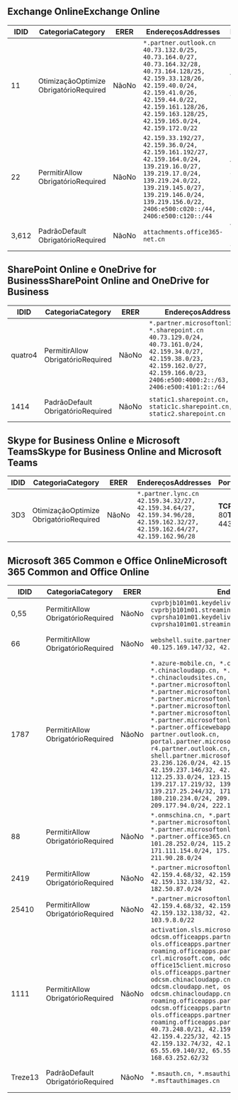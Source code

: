 <!--THIS FILE IS AUTOMATICALLY GENERATED. MANUAL CHANGES WILL BE OVERWRITTEN.-->
<!--Please contact the Office 365 Endpoints team with any questions.-->
<!--China endpoints version 2019093000-->
<!--File generated 2019-09-30 11:00:13.7278-->

## <a name="exchange-online"></a><span data-ttu-id="43909-101">Exchange Online</span><span class="sxs-lookup"><span data-stu-id="43909-101">Exchange Online</span></span>

<span data-ttu-id="43909-102">ID</span><span class="sxs-lookup"><span data-stu-id="43909-102">ID</span></span> | <span data-ttu-id="43909-103">Categoria</span><span class="sxs-lookup"><span data-stu-id="43909-103">Category</span></span> | <span data-ttu-id="43909-104">ER</span><span class="sxs-lookup"><span data-stu-id="43909-104">ER</span></span> | <span data-ttu-id="43909-105">Endereços</span><span class="sxs-lookup"><span data-stu-id="43909-105">Addresses</span></span> | <span data-ttu-id="43909-106">Portas</span><span class="sxs-lookup"><span data-stu-id="43909-106">Ports</span></span>
-- | -------------------- | -- | --------------------------------------------------------------------------------------------------------------------------------------------------------------------------------------------------------------------------------------- | ------------------------
<span data-ttu-id="43909-107">1</span><span class="sxs-lookup"><span data-stu-id="43909-107">1</span></span> | <span data-ttu-id="43909-108">Otimização</span><span class="sxs-lookup"><span data-stu-id="43909-108">Optimize</span></span><BR><span data-ttu-id="43909-109">Obrigatório</span><span class="sxs-lookup"><span data-stu-id="43909-109">Required</span></span> | <span data-ttu-id="43909-110">Não</span><span class="sxs-lookup"><span data-stu-id="43909-110">No</span></span> | `*.partner.outlook.cn`<BR>`40.73.132.0/25, 40.73.164.0/27, 40.73.164.32/28, 40.73.164.128/25, 42.159.33.128/26, 42.159.40.0/24, 42.159.41.0/26, 42.159.44.0/22, 42.159.161.128/26, 42.159.163.128/25, 42.159.165.0/24, 42.159.172.0/22` | <span data-ttu-id="43909-111">**TCP:** 443, 80</span><span class="sxs-lookup"><span data-stu-id="43909-111">**TCP:** 443, 80</span></span>
<span data-ttu-id="43909-112">2</span><span class="sxs-lookup"><span data-stu-id="43909-112">2</span></span> | <span data-ttu-id="43909-113">Permitir</span><span class="sxs-lookup"><span data-stu-id="43909-113">Allow</span></span><BR><span data-ttu-id="43909-114">Obrigatório</span><span class="sxs-lookup"><span data-stu-id="43909-114">Required</span></span> | <span data-ttu-id="43909-115">Não</span><span class="sxs-lookup"><span data-stu-id="43909-115">No</span></span> | `42.159.33.192/27, 42.159.36.0/24, 42.159.161.192/27, 42.159.164.0/24, 139.219.16.0/27, 139.219.17.0/24, 139.219.24.0/22, 139.219.145.0/27, 139.219.146.0/24, 139.219.156.0/22, 2406:e500:c020::/44, 2406:e500:c120::/44` | <span data-ttu-id="43909-116">**TCP:** 25, 443, 53, 80</span><span class="sxs-lookup"><span data-stu-id="43909-116">**TCP:** 25, 443, 53, 80</span></span>
<span data-ttu-id="43909-117">3,6</span><span class="sxs-lookup"><span data-stu-id="43909-117">12</span></span> | <span data-ttu-id="43909-118">Padrão</span><span class="sxs-lookup"><span data-stu-id="43909-118">Default</span></span><BR><span data-ttu-id="43909-119">Obrigatório</span><span class="sxs-lookup"><span data-stu-id="43909-119">Required</span></span> | <span data-ttu-id="43909-120">Não</span><span class="sxs-lookup"><span data-stu-id="43909-120">No</span></span> | `attachments.office365-net.cn` | <span data-ttu-id="43909-121">**TCP:** 443, 80</span><span class="sxs-lookup"><span data-stu-id="43909-121">**TCP:** 443, 80</span></span>

## <a name="sharepoint-online-and-onedrive-for-business"></a><span data-ttu-id="43909-122">SharePoint Online e OneDrive for Business</span><span class="sxs-lookup"><span data-stu-id="43909-122">SharePoint Online and OneDrive for Business</span></span>

<span data-ttu-id="43909-123">ID</span><span class="sxs-lookup"><span data-stu-id="43909-123">ID</span></span> | <span data-ttu-id="43909-124">Categoria</span><span class="sxs-lookup"><span data-stu-id="43909-124">Category</span></span> | <span data-ttu-id="43909-125">ER</span><span class="sxs-lookup"><span data-stu-id="43909-125">ER</span></span> | <span data-ttu-id="43909-126">Endereços</span><span class="sxs-lookup"><span data-stu-id="43909-126">Addresses</span></span> | <span data-ttu-id="43909-127">Portas</span><span class="sxs-lookup"><span data-stu-id="43909-127">Ports</span></span>
-- | ------------------- | -- | --------------------------------------------------------------------------------------------------------------------------------------------------------------------------------------------------- | ----------------
<span data-ttu-id="43909-128">quatro</span><span class="sxs-lookup"><span data-stu-id="43909-128">4</span></span> | <span data-ttu-id="43909-129">Permitir</span><span class="sxs-lookup"><span data-stu-id="43909-129">Allow</span></span><BR><span data-ttu-id="43909-130">Obrigatório</span><span class="sxs-lookup"><span data-stu-id="43909-130">Required</span></span> | <span data-ttu-id="43909-131">Não</span><span class="sxs-lookup"><span data-stu-id="43909-131">No</span></span> | `*.partner.microsoftonline.cn, *.sharepoint.cn`<BR>`40.73.129.0/24, 40.73.161.0/24, 42.159.34.0/27, 42.159.38.0/23, 42.159.162.0/27, 42.159.166.0/23, 2406:e500:4000:2::/63, 2406:e500:4101:2::/64` | <span data-ttu-id="43909-132">**TCP:** 443, 80</span><span class="sxs-lookup"><span data-stu-id="43909-132">**TCP:** 443, 80</span></span>
<span data-ttu-id="43909-133">14</span><span class="sxs-lookup"><span data-stu-id="43909-133">14</span></span> | <span data-ttu-id="43909-134">Padrão</span><span class="sxs-lookup"><span data-stu-id="43909-134">Default</span></span><BR><span data-ttu-id="43909-135">Obrigatório</span><span class="sxs-lookup"><span data-stu-id="43909-135">Required</span></span> | <span data-ttu-id="43909-136">Não</span><span class="sxs-lookup"><span data-stu-id="43909-136">No</span></span> | `static1.sharepoint.cn, static1c.sharepoint.cn, static2.sharepoint.cn` | <span data-ttu-id="43909-137">**TCP:** 443, 80</span><span class="sxs-lookup"><span data-stu-id="43909-137">**TCP:** 443, 80</span></span>

## <a name="skype-for-business-online-and-microsoft-teams"></a><span data-ttu-id="43909-138">Skype for Business Online e Microsoft Teams</span><span class="sxs-lookup"><span data-stu-id="43909-138">Skype for Business Online and Microsoft Teams</span></span>

<span data-ttu-id="43909-139">ID</span><span class="sxs-lookup"><span data-stu-id="43909-139">ID</span></span> | <span data-ttu-id="43909-140">Categoria</span><span class="sxs-lookup"><span data-stu-id="43909-140">Category</span></span> | <span data-ttu-id="43909-141">ER</span><span class="sxs-lookup"><span data-stu-id="43909-141">ER</span></span> | <span data-ttu-id="43909-142">Endereços</span><span class="sxs-lookup"><span data-stu-id="43909-142">Addresses</span></span> | <span data-ttu-id="43909-143">Portas</span><span class="sxs-lookup"><span data-stu-id="43909-143">Ports</span></span>
-- | -------------------- | -- | -------------------------------------------------------------------------------------------------------------------------------- | ----------------
<span data-ttu-id="43909-144">3D</span><span class="sxs-lookup"><span data-stu-id="43909-144">3</span></span> | <span data-ttu-id="43909-145">Otimização</span><span class="sxs-lookup"><span data-stu-id="43909-145">Optimize</span></span><BR><span data-ttu-id="43909-146">Obrigatório</span><span class="sxs-lookup"><span data-stu-id="43909-146">Required</span></span> | <span data-ttu-id="43909-147">Não</span><span class="sxs-lookup"><span data-stu-id="43909-147">No</span></span> | `*.partner.lync.cn`<BR>`42.159.34.32/27, 42.159.34.64/27, 42.159.34.96/28, 42.159.162.32/27, 42.159.162.64/27, 42.159.162.96/28` | <span data-ttu-id="43909-148">**TCP:** 443, 80</span><span class="sxs-lookup"><span data-stu-id="43909-148">**TCP:** 443, 80</span></span>

## <a name="microsoft-365-common-and-office-online"></a><span data-ttu-id="43909-149">Microsoft 365 Common e Office Online</span><span class="sxs-lookup"><span data-stu-id="43909-149">Microsoft 365 Common and Office Online</span></span>

<span data-ttu-id="43909-150">ID</span><span class="sxs-lookup"><span data-stu-id="43909-150">ID</span></span> | <span data-ttu-id="43909-151">Categoria</span><span class="sxs-lookup"><span data-stu-id="43909-151">Category</span></span> | <span data-ttu-id="43909-152">ER</span><span class="sxs-lookup"><span data-stu-id="43909-152">ER</span></span> | <span data-ttu-id="43909-153">Endereços</span><span class="sxs-lookup"><span data-stu-id="43909-153">Addresses</span></span> | <span data-ttu-id="43909-154">Portas</span><span class="sxs-lookup"><span data-stu-id="43909-154">Ports</span></span>
-- | ------------------- | -- | ---------------------------------------------------------------------------------------------------------------------------------------------------------------------------------------------------------------------------------------------------------------------------------------------------------------------------------------------------------------------------------------------------------------------------------------------------------------------------------------------------------------------------------------------------------------------------------------------------------------------------------------------------------------------------------------------------------------------------------------------------------------------------------------------------------------------------------------------------------------------------------------------------------------------- | ----------------
<span data-ttu-id="43909-155">0,5</span><span class="sxs-lookup"><span data-stu-id="43909-155">5</span></span> | <span data-ttu-id="43909-156">Permitir</span><span class="sxs-lookup"><span data-stu-id="43909-156">Allow</span></span><BR><span data-ttu-id="43909-157">Obrigatório</span><span class="sxs-lookup"><span data-stu-id="43909-157">Required</span></span> | <span data-ttu-id="43909-158">Não</span><span class="sxs-lookup"><span data-stu-id="43909-158">No</span></span> | `cvprbjb101m01.keydelivery.mediaservices.chinacloudapi.cn, cvprbjb101m01.streaming.mediaservices.chinacloudapi.cn, cvprsha101m01.keydelivery.mediaservices.chinacloudapi.cn, cvprsha101m01.streaming.mediaservices.chinacloudapi.cn` | <span data-ttu-id="43909-159">**TCP:** 443, 80</span><span class="sxs-lookup"><span data-stu-id="43909-159">**TCP:** 443, 80</span></span>
<span data-ttu-id="43909-160">6</span><span class="sxs-lookup"><span data-stu-id="43909-160">6</span></span> | <span data-ttu-id="43909-161">Permitir</span><span class="sxs-lookup"><span data-stu-id="43909-161">Allow</span></span><BR><span data-ttu-id="43909-162">Obrigatório</span><span class="sxs-lookup"><span data-stu-id="43909-162">Required</span></span> | <span data-ttu-id="43909-163">Não</span><span class="sxs-lookup"><span data-stu-id="43909-163">No</span></span> | `webshell.suite.partner.microsoftonline.cn`<BR>`40.125.169.147/32, 42.159.201.24/32` | <span data-ttu-id="43909-164">**TCP:** 443, 80</span><span class="sxs-lookup"><span data-stu-id="43909-164">**TCP:** 443, 80</span></span>
<span data-ttu-id="43909-165">178</span><span class="sxs-lookup"><span data-stu-id="43909-165">7</span></span> | <span data-ttu-id="43909-166">Permitir</span><span class="sxs-lookup"><span data-stu-id="43909-166">Allow</span></span><BR><span data-ttu-id="43909-167">Obrigatório</span><span class="sxs-lookup"><span data-stu-id="43909-167">Required</span></span> | <span data-ttu-id="43909-168">Não</span><span class="sxs-lookup"><span data-stu-id="43909-168">No</span></span> | `*.azure-mobile.cn, *.chinacloudapi.cn, *.chinacloudapp.cn, *.chinacloud-mobile.cn, *.chinacloudsites.cn, *.partner.microsoftonline-m.cn, *.partner.microsoftonline-m.net.cn, *.partner.microsoftonline-m-i.cn, *.partner.microsoftonline-m-i.net.cn, *.partner.microsoftonline-p.net.cn, *.partner.microsoftonline-p-i.cn, *.partner.microsoftonline-p-i.net.cn, *.partner.officewebapps.cn, *.windowsazure.cn, partner.outlook.cn, portal.partner.microsoftonline.cdnsvc.com, r4.partner.outlook.cn, shell.partner.microsoftonline.cdnsvc.com`<BR>`23.236.126.0/24, 42.159.224.122/32, 42.159.233.91/32, 42.159.237.146/32, 42.159.238.120/32, 58.68.168.0/24, 112.25.33.0/24, 123.150.49.0/24, 125.65.247.0/24, 139.217.17.219/32, 139.217.19.156/32, 139.217.21.3/32, 139.217.25.244/32, 171.107.84.0/24, 180.210.232.0/24, 180.210.234.0/24, 209.177.86.0/24, 209.177.90.0/24, 209.177.94.0/24, 222.161.226.0/24` | <span data-ttu-id="43909-169">**TCP:** 443, 80</span><span class="sxs-lookup"><span data-stu-id="43909-169">**TCP:** 443, 80</span></span>
<span data-ttu-id="43909-170">8</span><span class="sxs-lookup"><span data-stu-id="43909-170">8</span></span> | <span data-ttu-id="43909-171">Permitir</span><span class="sxs-lookup"><span data-stu-id="43909-171">Allow</span></span><BR><span data-ttu-id="43909-172">Obrigatório</span><span class="sxs-lookup"><span data-stu-id="43909-172">Required</span></span> | <span data-ttu-id="43909-173">Não</span><span class="sxs-lookup"><span data-stu-id="43909-173">No</span></span> | `*.onmschina.cn, *.partner.microsoftonline.net.cn, *.partner.microsoftonline-i.cn, *.partner.microsoftonline-i.net.cn, *.partner.office365.cn`<BR>`101.28.252.0/24, 115.231.150.0/24, 123.235.32.0/24, 171.111.154.0/24, 175.6.10.0/24, 180.210.229.0/24, 211.90.28.0/24` | <span data-ttu-id="43909-174">**TCP:** 443, 80</span><span class="sxs-lookup"><span data-stu-id="43909-174">**TCP:** 443, 80</span></span>
<span data-ttu-id="43909-175">241</span><span class="sxs-lookup"><span data-stu-id="43909-175">9</span></span> | <span data-ttu-id="43909-176">Permitir</span><span class="sxs-lookup"><span data-stu-id="43909-176">Allow</span></span><BR><span data-ttu-id="43909-177">Obrigatório</span><span class="sxs-lookup"><span data-stu-id="43909-177">Required</span></span> | <span data-ttu-id="43909-178">Não</span><span class="sxs-lookup"><span data-stu-id="43909-178">No</span></span> | `*.partner.microsoftonline-p.cn`<BR>`42.159.4.68/32, 42.159.4.200/32, 42.159.7.156/32, 42.159.132.138/32, 42.159.133.17/32, 42.159.135.78/32, 182.50.87.0/24` | <span data-ttu-id="43909-179">**TCP:** 443, 80</span><span class="sxs-lookup"><span data-stu-id="43909-179">**TCP:** 443, 80</span></span>
<span data-ttu-id="43909-180">254</span><span class="sxs-lookup"><span data-stu-id="43909-180">10</span></span> | <span data-ttu-id="43909-181">Permitir</span><span class="sxs-lookup"><span data-stu-id="43909-181">Allow</span></span><BR><span data-ttu-id="43909-182">Obrigatório</span><span class="sxs-lookup"><span data-stu-id="43909-182">Required</span></span> | <span data-ttu-id="43909-183">Não</span><span class="sxs-lookup"><span data-stu-id="43909-183">No</span></span> | `*.partner.microsoftonline.cn`<BR>`42.159.4.68/32, 42.159.4.200/32, 42.159.7.156/32, 42.159.132.138/32, 42.159.133.17/32, 42.159.135.78/32, 103.9.8.0/22` | <span data-ttu-id="43909-184">**TCP:** 443, 80</span><span class="sxs-lookup"><span data-stu-id="43909-184">**TCP:** 443, 80</span></span>
<span data-ttu-id="43909-185">11</span><span class="sxs-lookup"><span data-stu-id="43909-185">11</span></span> | <span data-ttu-id="43909-186">Permitir</span><span class="sxs-lookup"><span data-stu-id="43909-186">Allow</span></span><BR><span data-ttu-id="43909-187">Obrigatório</span><span class="sxs-lookup"><span data-stu-id="43909-187">Required</span></span> | <span data-ttu-id="43909-188">Não</span><span class="sxs-lookup"><span data-stu-id="43909-188">No</span></span> | `activation.sls.microsoft.com, bjb-odcsm.officeapps.partner.office365.cn, bjb-ols.officeapps.partner.office365.cn, bjb-roaming.officeapps.partner.office365.cn, crl.microsoft.com, odc.officeapps.live.com, office15client.microsoft.com, officecdn.microsoft.com, ols.officeapps.partner.office365.cn, osi-prod-bjb01-odcsm.chinacloudapp.cn, osiprod-scus01-odcsm.cloudapp.net, osi-prod-sha01-odcsm.chinacloudapp.cn, roaming.officeapps.partner.office365.cn, sha-odcsm.officeapps.partner.office365.cn, sha-ols.officeapps.partner.office365.cn, sha-roaming.officeapps.partner.office365.cn`<BR>`40.73.248.0/21, 42.159.4.45/32, 42.159.4.50/32, 42.159.4.225/32, 42.159.7.13/32, 42.159.132.73/32, 42.159.132.74/32, 42.159.132.75/32, 65.52.98.231/32, 65.55.69.140/32, 65.55.227.140/32, 70.37.81.47/32, 168.63.252.62/32` | <span data-ttu-id="43909-189">**TCP:** 443, 80</span><span class="sxs-lookup"><span data-stu-id="43909-189">**TCP:** 443, 80</span></span>
<span data-ttu-id="43909-190">Treze</span><span class="sxs-lookup"><span data-stu-id="43909-190">13</span></span> | <span data-ttu-id="43909-191">Padrão</span><span class="sxs-lookup"><span data-stu-id="43909-191">Default</span></span><BR><span data-ttu-id="43909-192">Obrigatório</span><span class="sxs-lookup"><span data-stu-id="43909-192">Required</span></span> | <span data-ttu-id="43909-193">Não</span><span class="sxs-lookup"><span data-stu-id="43909-193">No</span></span> | `*.msauth.cn, *.msauthimages.cn, *.msftauth.cn, *.msftauthimages.cn` | <span data-ttu-id="43909-194">**TCP:** 443, 80</span><span class="sxs-lookup"><span data-stu-id="43909-194">**TCP:** 443, 80</span></span>

